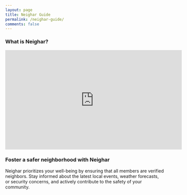 ```yaml
---
layout: page
title: Neighar Guide
permalink: /neighar-guide/
comments: false
---
```


### What is Neighar?

<iframe width="560" height="315" src="https://www.youtube.com/embed/GGd-xiA-M3Y?si=5UpqoJjmMI_44Di7" title="YouTube video player" frameborder="0" allow="accelerometer; autoplay; clipboard-write; encrypted-media; gyroscope; picture-in-picture; web-share" referrerpolicy="strict-origin-when-cross-origin" allowfullscreen></iframe>

### Foster a safer neighborhood with Neighar

Neighar prioritizes your well-being by ensuring that all members are verified neighbors. Stay informed about the latest local events, weather forecasts, or security concerns, and actively contribute to the safety of your community.

